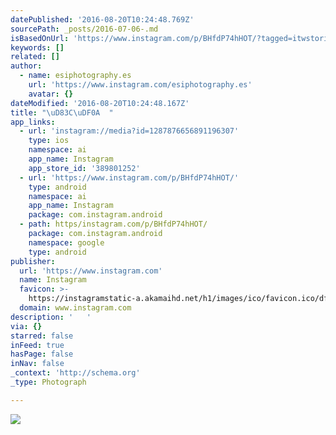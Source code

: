 ```yaml
---
datePublished: '2016-08-20T10:24:48.769Z'
sourcePath: _posts/2016-07-06-.md
isBasedOnUrl: 'https://www.instagram.com/p/BHfdP74hHOT/?tagged=itwstories'
keywords: []
related: []
author:
  - name: esiphotography.es
    url: 'https://www.instagram.com/esiphotography.es'
    avatar: {}
dateModified: '2016-08-20T10:24:48.167Z'
title: "\uD83C\uDF0A  "
app_links:
  - url: 'instagram://media?id=1287876656891196307'
    type: ios
    namespace: ai
    app_name: Instagram
    app_store_id: '389801252'
  - url: 'https://www.instagram.com/p/BHfdP74hHOT/'
    type: android
    namespace: ai
    app_name: Instagram
    package: com.instagram.android
  - path: https/instagram.com/p/BHfdP74hHOT/
    package: com.instagram.android
    namespace: google
    type: android
publisher:
  url: 'https://www.instagram.com'
  name: Instagram
  favicon: >-
    https://instagramstatic-a.akamaihd.net/h1/images/ico/favicon.ico/dfa85bb1fd63.ico
  domain: www.instagram.com
description: '   '
via: {}
starred: false
inFeed: true
hasPage: false
inNav: false
_context: 'http://schema.org'
_type: Photograph

---
```

![   ](https://imgflo.herokuapp.com/graph/vahj1ThiexotieMo/a5ceb8284cedefed5c05f4a23eb7b0ac/croprotate.jpg?cropheight=432&cropwidth=640&degrees=0&input=https%3A%2F%2Fscontent.cdninstagram.com%2Ft51.2885-15%2Fs640x640%2Fsh0.08%2Fe35%2F13556986_1647517678903323_1097992671_n.jpg%3Fig_cache_key%3DMTI4Nzg3NjY1Njg5MTE5NjMwNw%253D%253D.2&x=0&y=104)